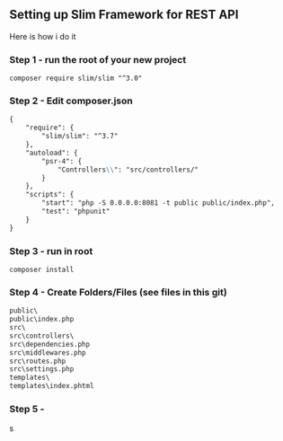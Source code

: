 ## Setting up Slim Framework for REST API

Here is how i do it

### Step 1 - run the root of your new project
`composer require slim/slim "^3.0"`

### Step 2 - Edit composer.json
```markdown
{
    "require": {
        "slim/slim": "^3.7"
    },
    "autoload": {
        "psr-4": {
            "Controllers\\": "src/controllers/"
        }
    },
    "scripts": {
        "start": "php -S 0.0.0.0:8081 -t public public/index.php",
        "test": "phpunit"
    }
}
```

### Step 3 - run in root
`composer install`

### Step 4 - Create Folders/Files (see files in this git)
```markdown
public\
public\index.php
src\
src\controllers\
src\dependencies.php
src\middlewares.php
src\routes.php
src\settings.php
templates\
templates\index.phtml
```

### Step 5 - 

s
